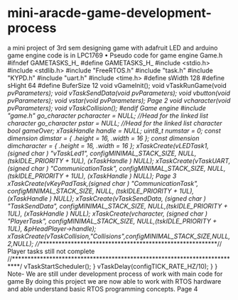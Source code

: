 # mini-aracde-game-development-process
a mini project of 3rd sem designing game with adafruit LED and arduino game engine code is in LPC1769 
• Pseudo code for game engine
Game.h
#ifndef GAMETASKS_H_
#define GAMETASKS_H_
#include <stdio.h>
#include <stdlib.h>
#include "FreeRTOS.h"
#include "task.h"
#include "KYPD.h"
#include "uart.h"
#include <time.h>
#define sWidth 128
#define sHight 64
#define BuferSize 12
void vGameInit();
void vTaskRunGame(void *pvParameters);
void vTaskSendData(void *pvParameters);
void vbutton(void *pvParameters);
void vstar(void *pvParameters);
Page 2
void vcharacter(void *pvParameters);
void vTaskCollision();
#endif
Game engine
#include "game.h"
go_character *pcharacter = NULL; //Head for the linked list character
go_character *pstar = NULL; //Head for the linked list character
bool gameOver;
xTaskHandle handle = NULL;
uint8_t numstar = 0;
const dimension dimstar =
{
.height = 16,
.width = 16
};
const dimension dimcharacter =
{
.height = 16,
.width = 16
};
xTaskCreate(vLEDTask1, (signed char *) "vTaskLed1",
configMINIMAL_STACK_SIZE, NULL, (tskIDLE_PRIORITY + 1UL),
(xTaskHandle *) NULL);
xTaskCreate(vTaskUART,(signed char *) "CommunicationTask",
configMINIMAL_STACK_SIZE, NULL, (tskIDLE_PRIORITY + 1UL),
(xTaskHandle *) NULL);
Page 3
xTaskCreate(vKeyPadTask,(signed char *) "CommunicationTask",
configMINIMAL_STACK_SIZE, NULL, (tskIDLE_PRIORITY + 1UL),
(xTaskHandle *) NULL);
xTaskCreate(vTaskSendData, (signed char *) "TaskSendData",
configMINIMAL_STACK_SIZE, NULL,(tskIDLE_PRIORITY + 1UL),
(xTaskHandle *) NULL);
xTaskCreate(vcharacter, (signed char *) "PlayerTask",
configMINIMAL_STACK_SIZE, NULL,(tskIDLE_PRIORITY + 1UL),
&pHeadPlayer->handle);
xTaskCreate(vTaskCollision,"Collisions",configMINIMAL_STACK_SIZE,NULL,2,NULL);
//*************************************************************************//
Player tasks still not complete
//**************************************************************************/
vTaskStartScheduler();
}
vTaskDelay(configTICK_RATE_HZ/10);
}
}
Note-
We are still under development process of work with main code for game
By doing this project we are now able to work with RTOS hardware and able understand basic RTOS programming concepts.
Page 4
